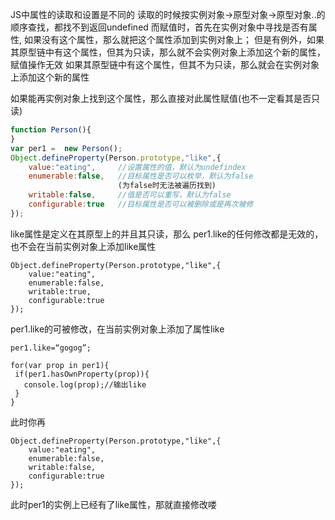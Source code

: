 JS中属性的读取和设置是不同的
读取的时候按实例对象->原型对象->原型对象..的顺序查找，都找不到返回undefined
而赋值时，首先在实例对象中寻找是否有属性,
如果没有这个属性，那么就把这个属性添加到实例对象上；
但是有例外，如果其原型链中有这个属性，但其为只读，那么就不会实例对象上添加这个新的属性，赋值操作无效
如果其原型链中有这个属性，但其不为只读，那么就会在实例对象上添加这个新的属性

如果能再实例对象上找到这个属性，那么直接对此属性赋值(也不一定看其是否只读)

```js
function Person(){
}
var per1 =  new Person();
Object.defineProperty(Person.prototype,"like",{
    value:"eating",		//设置属性的值，默认为undefindex
    enumerable:false,	//目标属性是否可以枚举，默认为false
    					(为false时无法被遍历找到)
    writable:false,		//值是否可以重写，默认为false
    configurable:true	//目标属性是否可以被删除或是再次被修								改特性，默认为false
});
```

like属性是定义在其原型上的并且其只读，那么
per1.like的任何修改都是无效的，也不会在当前实例对象上添加like属性

```
Object.defineProperty(Person.prototype,"like",{
    value:"eating",
    enumerable:false,
    writable:true,
    configurable:true
});
```

per1.like的可被修改，在当前实例对象上添加了属性like

```
per1.like=“gogog”;

for(var prop in per1){
 if(per1.hasOwnProperty(prop)){
   console.log(prop);//输出like
 }
}
```

此时你再

```
Object.defineProperty(Person.prototype,"like",{
    value:"eating",
    enumerable:false,
    writable:false,
    configurable:true
});
```

此时per1的实例上已经有了like属性，那就直接修改喽
